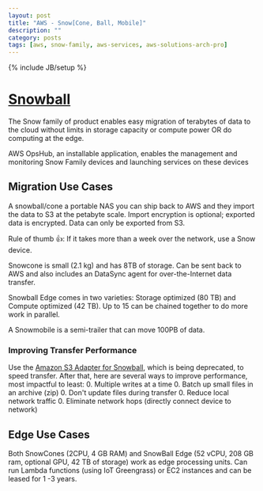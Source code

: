 ```yaml
---
layout: post
title: "AWS - Snow[Cone, Ball, Mobile]"
description: ""
category: posts
tags: [aws, snow-family, aws-services, aws-solutions-arch-pro]
---
```

{% include JB/setup %}

# [Snowball](https://aws.amazon.com/importexport/) 

The Snow family of product enables easy migration of terabytes of data to the cloud without limits in storage capacity or compute power OR do computing at the edge.

AWS OpsHub, an installable application, enables the management and monitoring Snow Family devices and launching services on these devices 

## Migration Use Cases
A snowball/cone a portable NAS you can ship back to AWS and they import the data to S3 at the petabyte scale. Import encryption is optional; exported data is encrypted. Data can only be exported from S3. 

Rule of thumb 👍: If it takes more than a week over the network, use a Snow device.

Snowcone is small (2.1 kg) and has 8TB of storage. Can be sent back to AWS and also includes an DataSync agent for over-the-Internet data transfer. 

Snowball Edge comes in two varieties: Storage optimized (80 TB) and Compute optimized (42 TB). Up to 15 can be chained together to do more work in parallel.

A Snowmobile is a semi-trailer that can move 100PB of data.

### Improving Transfer Performance
Use the [Amazon S3 Adapter for Snowball](https://docs.aws.amazon.com/snowball/latest/ug/snowball-transfer-adapter.html), which is being deprecated, to speed transfer. After that, here are several ways to improve performance, most impactful to least:
0. Multiple writes at a time
0. Batch up small files in an archive (zip)
0. Don't update files during transfer
0. Reduce local network traffic
0. Eliminate network hops (directly connect device to network)

## Edge Use Cases

Both SnowCones (2CPU, 4 GB RAM) and SnowBall Edge (52 vCPU, 208 GB ram, optional GPU, 42 TB of storage) work as edge processing units. Can run Lambda functions (using IoT Greengrass) or EC2 instances and can be leased for 1 -3 years.